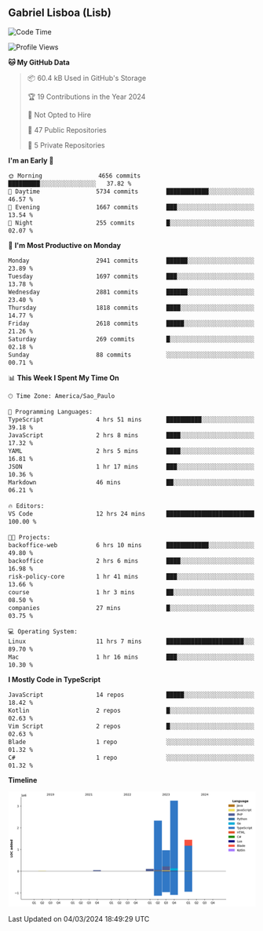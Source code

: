## Gabriel Lisboa (Lisb)

<!--START_SECTION:waka-->
![Code Time](http://img.shields.io/badge/Code%20Time-450%20hrs%2021%20mins-blue)

![Profile Views](http://img.shields.io/badge/Profile%20Views-0-blue)

**🐱 My GitHub Data** 

> 📦 60.4 kB Used in GitHub's Storage 
 > 
> 🏆 19 Contributions in the Year 2024
 > 
> 🚫 Not Opted to Hire
 > 
> 📜 47 Public Repositories 
 > 
> 🔑 5 Private Repositories 
 > 
**I'm an Early 🐤** 

```text
🌞 Morning                4656 commits        █████████░░░░░░░░░░░░░░░░   37.82 % 
🌆 Daytime                5734 commits        ████████████░░░░░░░░░░░░░   46.57 % 
🌃 Evening                1667 commits        ███░░░░░░░░░░░░░░░░░░░░░░   13.54 % 
🌙 Night                  255 commits         █░░░░░░░░░░░░░░░░░░░░░░░░   02.07 % 
```
📅 **I'm Most Productive on Monday** 

```text
Monday                   2941 commits        ██████░░░░░░░░░░░░░░░░░░░   23.89 % 
Tuesday                  1697 commits        ███░░░░░░░░░░░░░░░░░░░░░░   13.78 % 
Wednesday                2881 commits        ██████░░░░░░░░░░░░░░░░░░░   23.40 % 
Thursday                 1818 commits        ████░░░░░░░░░░░░░░░░░░░░░   14.77 % 
Friday                   2618 commits        █████░░░░░░░░░░░░░░░░░░░░   21.26 % 
Saturday                 269 commits         █░░░░░░░░░░░░░░░░░░░░░░░░   02.18 % 
Sunday                   88 commits          ░░░░░░░░░░░░░░░░░░░░░░░░░   00.71 % 
```


📊 **This Week I Spent My Time On** 

```text
🕑︎ Time Zone: America/Sao_Paulo

💬 Programming Languages: 
TypeScript               4 hrs 51 mins       ██████████░░░░░░░░░░░░░░░   39.18 % 
JavaScript               2 hrs 8 mins        ████░░░░░░░░░░░░░░░░░░░░░   17.32 % 
YAML                     2 hrs 5 mins        ████░░░░░░░░░░░░░░░░░░░░░   16.81 % 
JSON                     1 hr 17 mins        ███░░░░░░░░░░░░░░░░░░░░░░   10.36 % 
Markdown                 46 mins             ██░░░░░░░░░░░░░░░░░░░░░░░   06.21 % 

🔥 Editors: 
VS Code                  12 hrs 24 mins      █████████████████████████   100.00 % 

🐱‍💻 Projects: 
backoffice-web           6 hrs 10 mins       ████████████░░░░░░░░░░░░░   49.80 % 
backoffice               2 hrs 6 mins        ████░░░░░░░░░░░░░░░░░░░░░   16.98 % 
risk-policy-core         1 hr 41 mins        ███░░░░░░░░░░░░░░░░░░░░░░   13.66 % 
course                   1 hr 3 mins         ██░░░░░░░░░░░░░░░░░░░░░░░   08.50 % 
companies                27 mins             █░░░░░░░░░░░░░░░░░░░░░░░░   03.75 % 

💻 Operating System: 
Linux                    11 hrs 7 mins       ██████████████████████░░░   89.70 % 
Mac                      1 hr 16 mins        ███░░░░░░░░░░░░░░░░░░░░░░   10.30 % 
```

**I Mostly Code in TypeScript** 

```text
JavaScript               14 repos            █████░░░░░░░░░░░░░░░░░░░░   18.42 % 
Kotlin                   2 repos             █░░░░░░░░░░░░░░░░░░░░░░░░   02.63 % 
Vim Script               2 repos             █░░░░░░░░░░░░░░░░░░░░░░░░   02.63 % 
Blade                    1 repo              ░░░░░░░░░░░░░░░░░░░░░░░░░   01.32 % 
C#                       1 repo              ░░░░░░░░░░░░░░░░░░░░░░░░░   01.32 % 
```



**Timeline**

![Lines of Code chart](https://raw.githubusercontent.com/tenlisboa/tenlisboa/main/assets/bar_graph.png)


 Last Updated on 04/03/2024 18:49:29 UTC
<!--END_SECTION:waka-->
